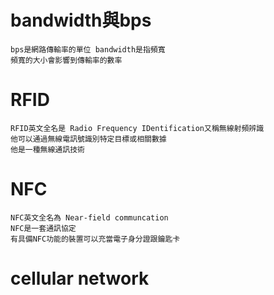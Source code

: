 # bandwidth與bps

``` 
bps是網路傳輸率的單位 bandwidth是指頻寬
頻寬的大小會影響到傳輸率的數率
```
# RFID
```
RFID英文全名是 Radio Frequency IDentification又稱無線射頻辨識
他可以通過無線電訊號識別特定目標或相關數據
他是一種無線通訊技術
```
# NFC
```
NFC英文全名為 Near-field communcation
NFC是一套通訊協定
有具備NFC功能的裝置可以充當電子身分證跟鑰匙卡
```
# cellular network
```



```
